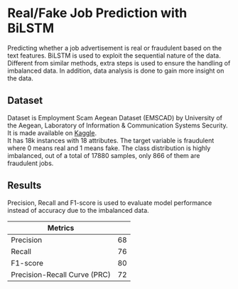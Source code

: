 # Real/Fake Job Prediction with BiLSTM

Predicting whether a job advertisement is real or fraudulent based on the text features. BiLSTM is used to exploit the sequential nature of the data. Different from similar methods, extra steps is used to ensure the handling of imbalanced data. In addition, data analysis is done to gain more insight on the data. 
<br>

## Dataset

Dataset is  Employment Scam Aegean Dataset (EMSCAD) by University of the Aegean, Laboratory of Information & Communication Systems Security. It is made available on [Kaggle](https://www.kaggle.com/datasets/shivamb/real-or-fake-fake-jobposting-prediction). <br>
It has 18k instances with 18 attributes. The target variable is fraudulent where 0 means real and 1 means fake. The class distribution is highly imbalanced, out of a total of 17880 samples, only 866 of them are fraudulent jobs. 

## Results

Precision, Recall and F1-score is used to evaluate model performance instead of accuracy due to the imbalanced data. 

| Metrics      |  |
| ----------- | ----------- |
| Precision      | 68       |
| Recall   | 76        |
| F1-score   | 80        |
| Precision-Recall Curve (PRC)   | 72        |